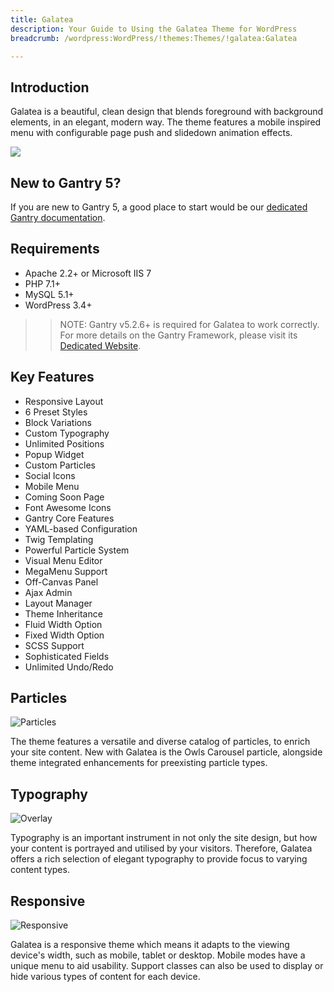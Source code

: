 ```yaml
---
title: Galatea
description: Your Guide to Using the Galatea Theme for WordPress
breadcrumb: /wordpress:WordPress/!themes:Themes/!galatea:Galatea

---
```


Introduction
-----

Galatea is a beautiful, clean design that blends foreground with background elements, in an elegant, modern way. The theme features a mobile inspired menu with configurable page push and slidedown animation effects.

![](assets/galatea.jpeg)

New to Gantry 5?
-----
If you are new to Gantry 5, a good place to start would be our [dedicated Gantry documentation](http://docs.gantry.org).

Requirements
-----

* Apache 2.2+ or Microsoft IIS 7
* PHP 7.1+ 
* MySQL 5.1+
* WordPress 3.4+

>> NOTE: Gantry v5.2.6+ is required for Galatea to work correctly. For more details on the Gantry Framework, please visit its [Dedicated Website](http://gantry.org).

Key Features
-----

* Responsive Layout
* 6 Preset Styles
* Block Variations
* Custom Typography
* Unlimited Positions
* Popup Widget
* Custom Particles
* Social Icons
* Mobile Menu
* Coming Soon Page
* Font Awesome Icons 
* Gantry Core Features
* YAML-based Configuration
* Twig Templating
* Powerful Particle System
* Visual Menu Editor
* MegaMenu Support
* Off-Canvas Panel
* Ajax Admin
* Layout Manager
* Theme Inheritance
* Fluid Width Option
* Fixed Width Option
* SCSS Support
* Sophisticated Fields
* Unlimited Undo/Redo

## Particles

![Particles](ft-2.jpg)

The theme features a versatile and diverse catalog of particles, to enrich your site content. New with Galatea is the Owls Carousel particle, alongside theme integrated enhancements for preexisting particle types.

## Typography

![Overlay](ft-3.jpg)

Typography is an important instrument in not only the site design, but how your content is portrayed and utilised by your visitors. Therefore, Galatea offers a rich selection of elegant typography to provide focus to varying content types.

## Responsive

![Responsive](ft-4.jpg)

Galatea is a responsive theme which means it adapts to the viewing device's width, such as mobile, tablet or desktop. Mobile modes have a unique menu to aid usability. Support classes can also be used to display or hide various types of content for each device.

